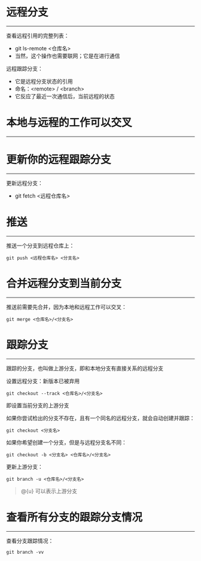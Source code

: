 # 远程分支
---

查看远程引用的完整列表：
- git ls-remote <仓库名>
- 当然，这个操作也需要联网；它是在进行通信

远程跟踪分支：
- 它是远程分支状态的引用
- 命名：\<remote> / \<branch>
- 它反应了最近一次通信后，当前远程的状态

# 本地与远程的工作可以交叉
---

# 更新你的远程跟踪分支
---

更新远程分支：
- git fetch <远程仓库名>

# 推送
---

推送一个分支到远程仓库上：
```
git push <远程仓库名> <分支名>
```

# 合并远程分支到当前分支
---

推送前需要先合并，因为本地和远程工作可以交叉：
```
git merge <仓库名>/<分支名>
```

# 跟踪分支
---

跟踪的分支，也叫做上游分支，即和本地分支有直接关系的远程分支

设置远程分支：新版本已被弃用
```
git checkout --track <仓库名>/<分支名>
```

即设置当前分支的上游分支

如果你尝试检出的分支不存在，且有一个同名的远程分支，就会自动创建并跟踪：
```
git checkout <分支名>
```

如果你希望创建一个分支，但是与远程分支名不同：
```
git checkout -b <分支名> <仓库名>/<分支名>
```

更新上游分支：
```
git branch -u <仓库名>/<分支名>
```

>@{u} 可以表示上游分支

# 查看所有分支的跟踪分支情况
---

查看分支跟踪情况：
```
git branch -vv
```